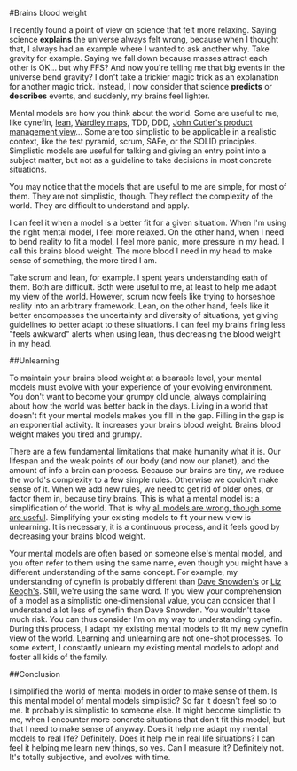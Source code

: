#Brains blood weight

I recently found a point of view on science that felt more relaxing.
Saying science **explains** the universe always felt wrong, because when I thought that, I always had an example where I wanted to ask another why.
Take gravity for example. Saying we fall down because masses attract each other is OK... but why FFS?
And now you're telling me that big events in the universe bend gravity?
I don't take a trickier magic trick as an explanation for another magic trick.
Instead, I now consider that science **predicts** or **describes** events, and suddenly, my brains feel lighter.

Mental models are how you think about the world. Some are useful to me, like cynefin, [lean](https://planet-lean.com/), [Wardley maps](https://medium.com/wardleymaps), TDD, DDD, [John Cutler's product management view](https://medium.com/@johnpcutler)...
Some are too simplistic to be applicable in a realistic context, like the test pyramid, scrum, SAFe, or the SOLID principles.
Simplistic models are useful for talking and giving an entry point into a subject matter, but not as a guideline to take decisions in most concrete situations.

You may notice that the models that are useful to me are simple, for most of them.
They are not simplistic, though.
They reflect the complexity of the world. They are difficult to understand and apply.

I can feel it when a model is a better fit for a given situation.
When I'm using the right mental model, I feel more relaxed.
On the other hand, when I need to bend reality to fit a model, I feel more panic, more pressure in my head.
I call this brains blood weight.
The more blood I need in my head to make sense of something, the more tired I am.

Take scrum and lean, for example.
I spent years understanding eath of them.
Both are difficult. Both were useful to me, at least to help me adapt my view of the world.
However, scrum now feels like trying to horseshoe reality into an arbitrary framework.
Lean, on the other hand, feels like it better encompasses the uncertainty and diversity of situations, yet giving guidelines to better adapt to these situations.
I can feel my brains firing less "feels awkward" alerts when using lean, thus decreasing the blood weight in my head.

##Unlearning

To maintain your brains blood weight at a bearable level, your mental models must evolve with your experience of your evolving environment.
You don't want to become your grumpy old uncle, always complaining about how the world was better back in the days.
Living in a world that doesn't fit your mental models makes you fill in the gap.
Filling in the gap is an exponential activity.
It increases your brains blood weight.
Brains blood weight makes you tired and grumpy.

There are a few fundamental limitations that make humanity what it is.
Our lifespan and the weak points of our body (and now our planet), and the amount of info a brain can process.
Because our brains are tiny, we reduce the world's complexity to a few simple rules. Otherwise we couldn't make sense of it.
When we add new rules, we need to get rid of older ones, or factor them in, because tiny brains.
This is what a mental model is: a simplification of the world. That is why [all models are wrong, though some are useful](https://en.wikipedia.org/wiki/All_models_are_wrong).
Simplifying your existing models to fit your new view is unlearning. It is necessary, it is a continuous process, and it feels good by decreasing your brains blood weight.

Your mental models are often based on someone else's mental model, and you often refer to them using the same name, even though you might have a different understanding of the same concept.
For example, my understanding of cynefin is probably different than [Dave Snowden's](https://www.youtube.com/watch?v=N7oz366X0-8) or [Liz Keogh's](https://lizkeogh.com/cynefin-for-everyone/). Still, we're using the same word.
If you view your comprehension of a model as a simplistic one-dimensional value, you can consider that I understand a lot less of cynefin than Dave Snowden. You wouldn't take much risk.
You can thus consider I'm on my way to understanding cynefin.
During this process, I adapt my existing mental models to fit my new cynefin view of the world.
Learning and unlearning are not one-shot processes.
To some extent, I constantly unlearn my existing mental models to adopt and foster all kids of the family.

##Conclusion

I simplified the world of mental models in order to make sense of them.
Is this mental model of mental models simplistic? So far it doesn't feel so to me.
It probably is simplistic to someone else.
It might become simplistic to me, when I encounter more concrete situations that don't fit this model, but that I need to make sense of anyway.
Does it help me adapt my mental models to real life? Definitely.
Does it help me in real life situations? I can feel it helping me learn new things, so yes.
Can I measure it? Definitely not. It's totally subjective, and evolves with time.
